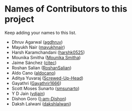 # Names of Contributors to this project

Keep adding your names to this list.

* Dhruv Agarwal ([agdhruv](https://github.com/agdhruv))
* Mayukh Nair ([mayukhnair](https://github.com/mayukhnair))
* Harsh Karamchandani ([harshk0525](https://github.com/harshk0525))
* Mounika Smitha ([Mounika Smitha](https://github.com/kallepallimounikasmitha))
* Jaime Sánchez ([citec](https://github.com/citec))
* Roshan Salian ([RoshanSalian](https://github.com/RoshanSalian))
* Aldo Cano ([aldocano](https://github.com/aldocano))
* Aditya Yuvaraj ([Screwed-Up-Head](https://github.com/Screwed-Up-Head))
* Gayathri ([Gayathrir1666](https://github.com/Gayathrir1666))
* Scott Moses Sunarto ([smsunarto](https://github.com/smsunarto))
* Y D Jain ([ydjain](https://github.com/ydjain))
* Dishon Goro ([I-am-Dishon](https://github.com/I-am-Dishon/))
* Daksh Lalwani ([dakshlalwani](https://github.com/dakshlalwani))

